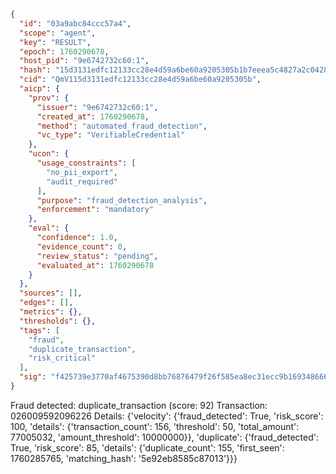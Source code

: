 ```json
{
  "id": "03a9abc84ccc57a4",
  "scope": "agent",
  "key": "RESULT",
  "epoch": 1760290678,
  "host_pid": "9e6742732c60:1",
  "hash": "15d3131edfc12133cc28e4d59a6be60a9205305b1b7eeea5c4827a2c04285d5a",
  "cid": "QmV115d3131edfc12133cc28e4d59a6be60a9205305b",
  "aicp": {
    "prov": {
      "issuer": "9e6742732c60:1",
      "created_at": 1760290678,
      "method": "automated_fraud_detection",
      "vc_type": "VerifiableCredential"
    },
    "ucon": {
      "usage_constraints": [
        "no_pii_export",
        "audit_required"
      ],
      "purpose": "fraud_detection_analysis",
      "enforcement": "mandatory"
    },
    "eval": {
      "confidence": 1.0,
      "evidence_count": 0,
      "review_status": "pending",
      "evaluated_at": 1760290678
    }
  },
  "sources": [],
  "edges": [],
  "metrics": {},
  "thresholds": {},
  "tags": [
    "fraud",
    "duplicate_transaction",
    "risk_critical"
  ],
  "sig": "f425739e3770af4675390d8bb76876479f26f585ea8ec31ecc9b16934866639f"
}
```

Fraud detected: duplicate_transaction (score: 92)
Transaction: 026009592096226
Details: {'velocity': {'fraud_detected': True, 'risk_score': 100, 'details': {'transaction_count': 156, 'threshold': 50, 'total_amount': 77005032, 'amount_threshold': 10000000}}, 'duplicate': {'fraud_detected': True, 'risk_score': 85, 'details': {'duplicate_count': 155, 'first_seen': 1760285765, 'matching_hash': '5e92eb8585c87013'}}}